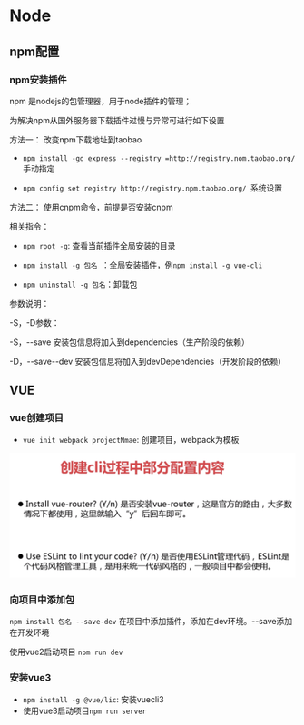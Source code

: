# Node

## npm配置

### npm安装插件

npm 是nodejs的包管理器，用于node插件的管理；

为解决npm从国外服务器下载插件过慢与异常可进行如下设置

方法一： 改变npm下载地址到taobao

- `npm install -gd express --registry =http://registry.nom.taobao.org/ `手动指定

- `npm config set registry http://registry.npm.taobao.org/ `系统设置

方法二： 使用cnpm命令，前提是否安装cnpm

相关指令：

- `npm root -g`: 查看当前插件全局安装的目录

- `npm install -g 包名 `：全局安装插件，例`npm install -g vue-cli`

- `npm uninstall -g 包名`：卸载包

  

参数说明：

-S，-D参数：

-S，--save 安装包信息将加入到dependencies（生产阶段的依赖）

-D，--save--dev 安装包信息将加入到devDependencies（开发阶段的依赖）

## VUE

### vue创建项目

- `vue init webpack projectNmae`: 创建项目，webpack为模板

![image-20200221131501150](Node.assets/image-20200221131501150.png)

### 向项目中添加包

`npm install 包名 --save-dev` 在项目中添加插件，添加在dev环境。--save添加在开发环境

使用vue2启动项目  `npm run dev`

### 安装vue3

- `npm install -g @vue/lic`: 安装vuecli3
- 使用vue3启动项目`npm run server`

